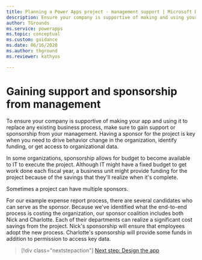 ```yaml
---
title: Planning a Power Apps project - management support | Microsoft Docs
description: Ensure your company is supportive of making and using your app to replace an existing business process by gaining support or sponsorship from your management.
author: TGrounds
ms.service: powerapps
ms.topic: conceptual
ms.custom: guidance
ms.date: 06/16/2020
ms.author: thground
ms.reviewer: kathyos

---
```


# Gaining support and sponsorship from management

To ensure your company is supportive of making your app and using it to replace
any existing business process, make sure to gain support or sponsorship from
your management. Having a sponsor for the project is key when you need to drive
behavior change in the organization, identify funding, or get access to
organizational data.

In some organizations, sponsorship allows for budget to become available to IT
to execute the project. Although IT might have a fixed budget to get work done each
fiscal year, a business unit might provide funding for the project because
of the savings that they'll realize when it's complete.

Sometimes a project can have multiple sponsors.

For our example expense report process, there are several candidates who can
serve as the sponsor. Because we've identified what the end-to-end process is
costing the organization, our sponsor coalition includes both Nick and
Charlotte. Each of their departments can realize a significant cost savings from
the project. Nick's sponsorship will ensure that employees adopt the new
process. Charlotte's sponsorship will provide some funds in addition to permission
to access key data.

> [!div class="nextstepaction"]
> [Next step: Design the app](designing-phase.md)

